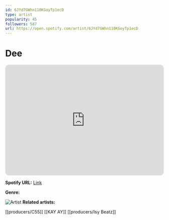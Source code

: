 ```yaml
---
id: 6JYd7GWhn110KGoyTp1ecD
type: artist
popularity: 45
followers: 587
url: https://open.spotify.com/artist/6JYd7GWhn110KGoyTp1ecD
---
```

# Dee

<iframe style="border-radius:12px" src="https://open.spotify.com/embed/artist/6JYd7GWhn110KGoyTp1ecD" width="100%" height="352" frameBorder="0" allowfullscreen="" allow="autoplay; clipboard-write; encrypted-media; fullscreen; picture-in-picture" loading="lazy"></iframe>

**Spotify URL:** [Link](https://open.spotify.com/artist/6JYd7GWhn110KGoyTp1ecD)

**Genre:** 

![Artist](https://i.scdn.co/image/ab6761610000e5eb73548b234a7f81e93eaf3993)
**Related artists:**

[[producers/C55]]
[[KAY AY]]
[[producers/Isy Beatz]]
